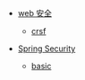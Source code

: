 * [web 安全](security/web-security/readme.md)
    
    * [crsf](security/web-security/crsf.md)  
    
* [Spring Security](security/spring-security/readme.md)

     * [basic](security/spring-security/spring-security-hw.md)

       
